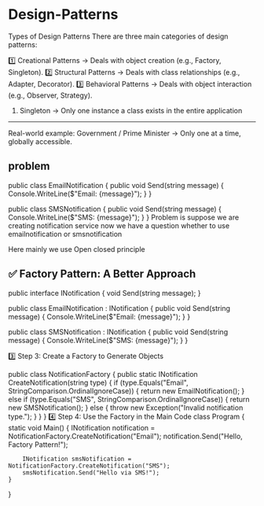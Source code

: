 # Design-Patterns

Types of Design Patterns
There are three main categories of design patterns:

1️⃣ Creational Patterns → Deals with object creation (e.g., Factory, Singleton).
2️⃣ Structural Patterns → Deals with class relationships (e.g., Adapter, Decorator).
3️⃣ Behavioral Patterns → Deals with object interaction (e.g., Observer, Strategy).


1) Singleton -> Only one instance a class exists in the entire application
----------------
Real-world example: Government / Prime Minister → Only one at a time, globally accessible.
























problem
----------

public class EmailNotification
{
    public void Send(string message)
    {
        Console.WriteLine($"Email: {message}");
    }
}

public class SMSNotification
{
    public void Send(string message)
    {
        Console.WriteLine($"SMS: {message}");
    }
}
Problem is suppose we are creating notification service now we have a question whether to use emailnotification or smsnotification

Here mainly we use Open closed principle

✅ Factory Pattern: A Better Approach
------------------------------------------
public interface INotification
{
    void Send(string message);
}

public class EmailNotification : INotification
{
    public void Send(string message)
    {
        Console.WriteLine($"Email: {message}");
    }
}

public class SMSNotification : INotification
{
    public void Send(string message)
    {
        Console.WriteLine($"SMS: {message}");
    }
}

3️⃣ Step 3: Create a Factory to Generate Objects

public class NotificationFactory
{
    public static INotification CreateNotification(string type)
    {
        if (type.Equals("Email", StringComparison.OrdinalIgnoreCase))
        {
            return new EmailNotification();
        }
        else if (type.Equals("SMS", StringComparison.OrdinalIgnoreCase))
        {
            return new SMSNotification();
        }
        else
        {
            throw new Exception("Invalid notification type.");
        }
    }
}
4️⃣ Step 4: Use the Factory in the Main Code
class Program
{
    static void Main()
    {
        INotification notification = NotificationFactory.CreateNotification("Email");
        notification.Send("Hello, Factory Pattern!");

        INotification smsNotification = NotificationFactory.CreateNotification("SMS");
        smsNotification.Send("Hello via SMS!");
    }
}



